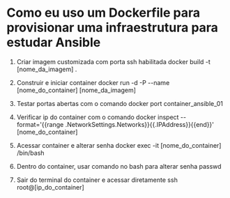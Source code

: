 # Como eu uso um Dockerfile para provisionar uma infraestrutura para estudar Ansible

1. Criar imagem customizada com porta ssh habilitada
docker build -t [nome_da_imagem] .

2. Construir e iniciar container
docker run -d -P --name [nome_do_container] [nome_da_imagem]

3. Testar portas abertas com o comando
docker port container_ansible_01

4. Verificar ip do container com o comando
docker inspect --format='{{range .NetworkSettings.Networks}}{{.IPAddress}}{{end}}' [nome_do_container]

5. Acessar container e alterar senha
docker exec -it [nome_do_container] /bin/bash

6. Dentro do container, usar comando no bash para alterar senha
passwd

7. Sair do terminal do container e acessar diretamente
ssh root@[ip_do_container]
